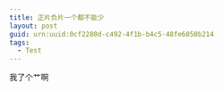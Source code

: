 ```yaml
---
title: 正片负片一个都不能少
layout: post
guid: urn:uuid:0cf2280d-c492-4f1b-b4c5-48fe6050b214
tags:
  - Test
---
```

我了个艹啊